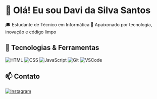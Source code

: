 # 👋 Olá! Eu sou Davi da Silva Santos

🎓 Estudante de Técnico em Informática
🚀 Apaixonado por tecnologia, inovação e código limpo

## 🔧 Tecnologias & Ferramentas
![HTML](https://img.shields.io/badge/-HTML5-E34F26?style=flat-square&logo=html5&logoColor=white)
![CSS](https://img.shields.io/badge/-CSS3-1572B6?style=flat-square&logo=css3)
![JavaScript](https://img.shields.io/badge/-JavaScript-F7DF1E?style=flat-square&logo=javascript&logoColor=black)
![Git](https://img.shields.io/badge/-Git-F05032?style=flat-square&logo=git)
![VSCode](https://img.shields.io/badge/-VSCode-007ACC?style=flat-square&logo=visual-studio-code)

## 📫 Contato
[![Instagram]([[https://img.shields.io/badge/-Email-red?style=flat-square&logo=gmail&logoColor=white)](mailto:seuemail@gmail.com](https://www.instagram.com/davi_.santos18/)](https://www.instagram.com/davi_.santos18/))
